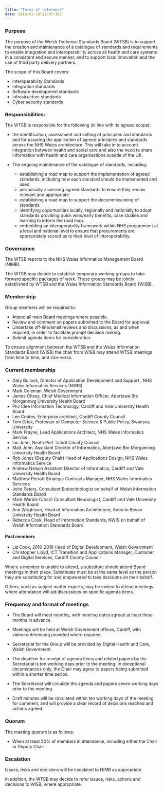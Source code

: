 ```yaml
---
title: "Terms of reference"
date: 2019-02-10T21:07:36Z
---
```



### Purpose
The purpose of the Welsh Technical Standards Board (WTSB) is to support the creation and maintenance of a catalogue of standards and requirements to enable integration and interoperability across all health and care systems in a consistent and secure manner, and to support local innovation and the use of third party delivery partners.

The scope of this Board covers:

* Interoperability Standards
* Integration standards
* Software development standards
* Infrastructure standards
* Cyber security standards


### Responsibilities:

The WTSB is responsible for the following (in line with its agreed scope):

* the identification, assessment and setting of principles and standards and for assuring the application of agreed principles and standards across the NHS Wales architecture. This will take in to account integration between health and social care and also the need to share information with health and care organisations outside of the UK.
* The ongoing maintenance of the catalogue of standards, including:

  -  establishing a road map to support the implementation of agreed standards, including how each standard should be implemented and used
  - periodically assessing agreed standards to ensure they remain relevant and appropriate
  - establishing a road map to support the decommissioning of standards
  - identifying opportunities locally, regionally and nationally to adopt standards providing quick wins/early benefits, case studies and learning to inform the road map. 
  - embedding an interoperability framework within NHS procurement at a local and national level to ensure that procurements are appropriately scored as to their level of interoperability.

### Governance

The WTSB reports to the NHS Wales Informatics Management Board (NIMB).

The WTSB may decide to establish temporary working groups to take forward specific packages of work. These groups may be jointly established by WTSB and the Wales Information Standards Board (WISB).



### Membership 

Group members will be required to:

* Attend all main Board meetings where possible.
* Review and comment on papers submitted to the Board for approval.
* Undertake off-line/email reviews and discussions, as and when required, in order to facilitate prompt decision making.
* Submit agenda items for consideration.

To ensure alignment between the WTSB and the Wales Information Standards Board (WISB) the chair from WISB may attend WTSB meetings from time to time, and vice versa.

### Current membership

* Gary Bullock,	Director of Application Development and Support , NHS Wales Informatics Services (NWIS)
* Mark Coleman, Welsh Government
* James Chess,	Chief Medical Information Officer, Abertawe Bro Morgannwg University Health Board
* Phil Clee 	Information Technology, Cardiff and Vale University Health Board
* Lee Coates, Enterprise architect, Cardiff County Council
* Tom Crick,	Professor of Computer Science & Public Policy, Swansea University
* Mark Frayne, Lead Applications Architect, NHS Wales Informatics Service
* Ian John, Neath Port Talbot County Council
* Matt John,	Assistant Director of Informatics, Abertawe Bro Morgannwg University Health Board
* Rob Jones (Deputy Chair)	Head of Applications Design,  NHS Wales Informatics Service
* Andrew Nelson	Assistant Director of Informatics, Cardiff and Vale University Health Board
* Matthew Perrott 	Strategic Contracts Manager, NHS Wales Informatics Services
* John Peters, Consultant Endocrinologist on behalf of Welsh Information Standards Board
* Mark Wardle (Chair)	Consultant Neurologist, Cardiff and Vale University Health Board
* Ann Wrightson,	Head of Information Architecture, Aneurin Bevan University Health Board
* Rebecca Cook, Head of Information Standards, NWIS on behalf of Welsh Information Standards Board


#### Past members
* Liz Cook, 2018-2019	Head of Digital Development, Welsh Government
* Christopher Lloyd, ICT Transition and Applications Manager, Customer and Digital Services, Cardiff County Council


Where a member is unable to attend, a substitute should attend Board meetings in their place. Substitutes must be at the same level as the person they are substituting for and empowered to take decisions on their behalf. 
  
Others, such as subject matter experts, may be invited to attend meetings where attendance will aid discussions on specific agenda items. 




### Frequency and format of meetings

* The Board will meet monthly, with meeting dates agreed at least three months in advance. 

* Meetings will be held at Welsh Government offices, Cardiff, with videoconferencing provided where required. 

* Secretariat for the Group will be provided by Digital Health and Care, Welsh Government.

* The deadline for receipt of agenda items and related papers by the Secretariat is ten working days prior to the meeting. In exceptional circumstances only, the Chair may agree to papers being submitted within a shorter time period.

* The Secretariat will circulate the agenda and papers seven working days prior to the meeting.

* Draft minutes will be circulated within ten working days of the meeting for comment, and will provide a clear record of decisions reached and actions agreed.


### Quorum

The meeting quorum is as follows:

* When at least 50% of members in attendance, including either the Chair or Deputy Chair

### Escalation

Issues, risks and decisions will be escalated to NIMB as appropriate.

In addition, the WTSB may decide to refer issues, risks, actions and decisions to WISB, where appropriate.
